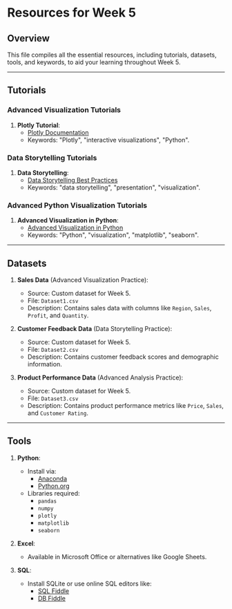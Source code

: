 # Resources for Week 5

## Overview
This file compiles all the essential resources, including tutorials, datasets, tools, and keywords, to aid your learning throughout Week 5.

---

## Tutorials

### Advanced Visualization Tutorials
1. **Plotly Tutorial**:
   - [Plotly Documentation](https://plotly.com/python/)
   - Keywords: "Plotly", "interactive visualizations", "Python".

### Data Storytelling Tutorials
1. **Data Storytelling**:
   - [Data Storytelling Best Practices](https://towardsdatascience.com/data-storytelling-best-practices)
   - Keywords: "data storytelling", "presentation", "visualization".

### Advanced Python Visualization Tutorials
1. **Advanced Visualization in Python**:
   - [Advanced Visualization in Python](https://towardsdatascience.com/advanced-visualization-in-python)
   - Keywords: "Python", "visualization", "matplotlib", "seaborn".

---

## Datasets
1. **Sales Data** (Advanced Visualization Practice):
   - Source: Custom dataset for Week 5.
   - File: `Dataset1.csv`
   - Description: Contains sales data with columns like `Region`, `Sales`, `Profit`, and `Quantity`.

2. **Customer Feedback Data** (Data Storytelling Practice):
   - Source: Custom dataset for Week 5.
   - File: `Dataset2.csv`
   - Description: Contains customer feedback scores and demographic information.

3. **Product Performance Data** (Advanced Analysis Practice):
   - Source: Custom dataset for Week 5.
   - File: `Dataset3.csv`
   - Description: Contains product performance metrics like `Price`, `Sales`, and `Customer Rating`.

---

## Tools
1. **Python**:
   - Install via:
     - [Anaconda](https://www.anaconda.com/products/distribution)
     - [Python.org](https://www.python.org/downloads/)
   - Libraries required:
     - `pandas`
     - `numpy`
     - `plotly`
     - `matplotlib`
     - `seaborn`

2. **Excel**:
   - Available in Microsoft Office or alternatives like Google Sheets.

3. **SQL**:
   - Install SQLite or use online SQL editors like:
     - [SQL Fiddle](http://sqlfiddle.com/)
     - [DB Fiddle](https://www.db-fiddle.com/)